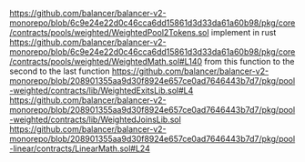 https://github.com/balancer/balancer-v2-monorepo/blob/6c9e24e22d0c46cca6dd15861d3d33da61a60b98/pkg/core/contracts/pools/weighted/WeightedPool2Tokens.sol
implement in rust
https://github.com/balancer/balancer-v2-monorepo/blob/6c9e24e22d0c46cca6dd15861d3d33da61a60b98/pkg/core/contracts/pools/weighted/WeightedMath.sol#L140 from this function to the second to the last function
https://github.com/balancer/balancer-v2-monorepo/blob/208901355aa9d30f8924e657ce0ad7646443b7d7/pkg/pool-weighted/contracts/lib/WeightedExitsLib.sol#L4 https://github.com/balancer/balancer-v2-monorepo/blob/208901355aa9d30f8924e657ce0ad7646443b7d7/pkg/pool-weighted/contracts/lib/WeightedJoinsLib.sol
https://github.com/balancer/balancer-v2-monorepo/blob/208901355aa9d30f8924e657ce0ad7646443b7d7/pkg/pool-linear/contracts/LinearMath.sol#L24
